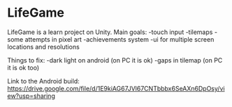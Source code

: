 # LifeGame
LifeGame is a learn project on Unity.
Main goals:
-touch input
-tilemaps
-some attempts in pixel art
-achievements system
-ui for multiple screen locations and resolutions

Things to fix:
-dark light on android (on PC it is ok)
-gaps in tilemap (on PC it is ok too)


Link to the Android build: https://drive.google.com/file/d/1E9kiAG67JVl67CNTbbbx6SeAXn6DpOsy/view?usp=sharing
